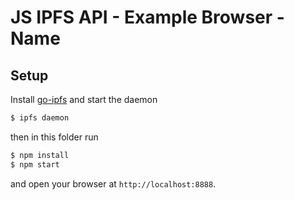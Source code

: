 # JS IPFS API - Example Browser - Name

## Setup

Install [go-ipfs](https://ipfs.io/docs/install/) and start the daemon

```bash
$ ipfs daemon
```

then in this folder run

```bash
$ npm install
$ npm start
```

and open your browser at `http://localhost:8888`.
